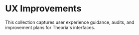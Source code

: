 # UX Improvements

This collection captures user experience guidance, audits, and improvement plans for Theoria's interfaces.
